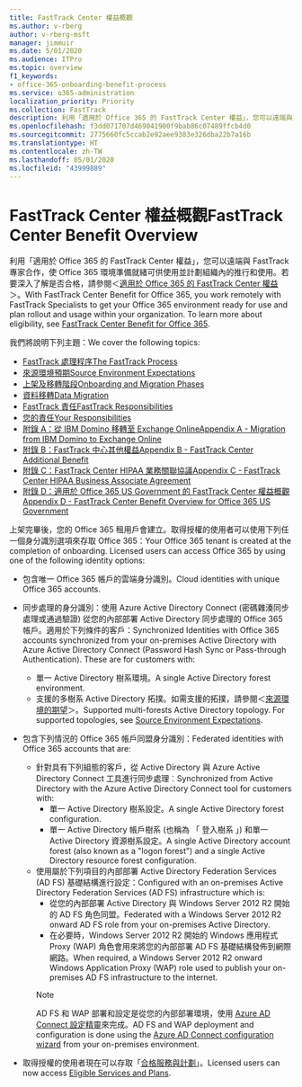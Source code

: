 ```yaml
---
title: FastTrack Center 權益概觀
ms.author: v-rberg
author: v-rberg-msft
manager: jimmuir
ms.date: 5/01/2020
ms.audience: ITPro
ms.topic: overview
f1_keywords:
- office-365-onboarding-benefit-process
ms.service: o365-administration
localization_priority: Priority
ms.collection: FastTrack
description: 利用「適用於 Office 365 的 FastTrack Center 權益」，您可以遠端與 FastTrack 專家合作，使 Office 365 環境準備就緒可供使用並計劃組織內的推行和使用。若要深入了解是否合格，請參閱＜適用於 Office 365 的 FastTrack Center 權益＞。
ms.openlocfilehash: f3dd071707d469041900f9bab86c07489ffcb4d0
ms.sourcegitcommit: 2775660fc5ccab2e92aee9383e326dba22b7a16b
ms.translationtype: HT
ms.contentlocale: zh-TW
ms.lasthandoff: 05/01/2020
ms.locfileid: "43999889"
---
```

# <a name="fasttrack-center-benefit-overview"></a><span data-ttu-id="6a6a4-104">FastTrack Center 權益概觀</span><span class="sxs-lookup"><span data-stu-id="6a6a4-104">FastTrack Center Benefit Overview</span></span>

<span data-ttu-id="6a6a4-p102">利用「適用於 Office 365 的 FastTrack Center 權益」，您可以遠端與 FastTrack 專家合作，使 Office 365 環境準備就緒可供使用並計劃組織內的推行和使用。若要深入了解是否合格，請參閱＜[適用於 Office 365 的 FastTrack Center 權益](O365-fasttrack-benefit-for-office-365.md)＞。</span><span class="sxs-lookup"><span data-stu-id="6a6a4-p102">With FastTrack Center Benefit for Office 365, you work remotely with FastTrack Specialists to get your Office 365 environment ready for use and plan rollout and usage within your organization. To learn more about eligibility, see [FastTrack Center Benefit for Office 365](O365-fasttrack-benefit-for-office-365.md).</span></span>
  
<span data-ttu-id="6a6a4-107">我們將說明下列主題：</span><span class="sxs-lookup"><span data-stu-id="6a6a4-107">We cover the following topics:</span></span>
- [<span data-ttu-id="6a6a4-108">FastTrack 處理程序</span><span class="sxs-lookup"><span data-stu-id="6a6a4-108">The FastTrack Process</span></span>](O365-fasttrack-process.md) 
- [<span data-ttu-id="6a6a4-109">來源環境預期</span><span class="sxs-lookup"><span data-stu-id="6a6a4-109">Source Environment Expectations</span></span>](O365-source-environment-expectations.md)
- [<span data-ttu-id="6a6a4-110">上架及移轉階段</span><span class="sxs-lookup"><span data-stu-id="6a6a4-110">Onboarding and Migration Phases</span></span>](O365-onboarding-and-migration.md)
- [<span data-ttu-id="6a6a4-111">資料移轉</span><span class="sxs-lookup"><span data-stu-id="6a6a4-111">Data Migration</span></span>](O365-data-migration.md)
- [<span data-ttu-id="6a6a4-112">FastTrack 責任</span><span class="sxs-lookup"><span data-stu-id="6a6a4-112">FastTrack Responsibilities</span></span>](O365-fasttrack-responsibilities.md)
- [<span data-ttu-id="6a6a4-113">您的責任</span><span class="sxs-lookup"><span data-stu-id="6a6a4-113">Your Responsibilities</span></span>](O365-your-responsibilities.md) 
- [<span data-ttu-id="6a6a4-114">附錄 A：從 IBM Domino 移轉至 Exchange Online</span><span class="sxs-lookup"><span data-stu-id="6a6a4-114">Appendix A - Migration from IBM Domino to Exchange Online</span></span>](O365-from-ibm-domino-to-exchange-online.md)
- [<span data-ttu-id="6a6a4-115">附錄 B：FastTrack 中心其他權益</span><span class="sxs-lookup"><span data-stu-id="6a6a4-115">Appendix B - FastTrack Center Additional Benefit</span></span>](O365-fasttrack-additional-benefits.md)
- [<span data-ttu-id="6a6a4-116">附錄 C：FastTrack Center HIPAA 業務關聯協議</span><span class="sxs-lookup"><span data-stu-id="6a6a4-116">Appendix C - FastTrack Center HIPAA Business Associate Agreement</span></span>](O365-hipaa-business-associate-agreement.md)
- [<span data-ttu-id="6a6a4-117">附錄 D：適用於 Office 365 US Government 的 FastTrack Center 權益概觀</span><span class="sxs-lookup"><span data-stu-id="6a6a4-117">Appendix D - FastTrack Center Benefit Overview for Office 365 US Government</span></span>](US-Gov-appendix-overview.md)
    
<span data-ttu-id="6a6a4-p103">上架完畢後，您的 Office 365 租用戶會建立。取得授權的使用者可以使用下列任一個身分識別選項來存取 Office 365：</span><span class="sxs-lookup"><span data-stu-id="6a6a4-p103">Your Office 365 tenant is created at the completion of onboarding. Licensed users can access Office 365 by using one of the following identity options:</span></span>
- <span data-ttu-id="6a6a4-120">包含唯一 Office 365 帳戶的雲端身分識別。</span><span class="sxs-lookup"><span data-stu-id="6a6a4-120">Cloud identities with unique Office 365 accounts.</span></span>
- <span data-ttu-id="6a6a4-p104">同步處理的身分識別：使用 Azure Active Directory Connect (密碼雜湊同步處理或通過驗證) 從您的內部部署 Active Directory 同步處理的 Office 365 帳戶。適用於下列條件的客戶：</span><span class="sxs-lookup"><span data-stu-id="6a6a4-p104">Synchronized Identities with Office 365 accounts synchronized from your on-premises Active Directory with Azure Active Directory Connect (Password Hash Sync or Pass-through Authentication). These are for customers with:</span></span>
  - <span data-ttu-id="6a6a4-123">單一 Active Directory 樹系環境。</span><span class="sxs-lookup"><span data-stu-id="6a6a4-123">A single Active Directory forest environment.</span></span>
  - <span data-ttu-id="6a6a4-p105">支援的多樹系 Active Directory 拓撲。如需支援的拓撲，請參閱＜[來源環境的期望](O365-source-environment-expectations.md)＞。</span><span class="sxs-lookup"><span data-stu-id="6a6a4-p105">Supported multi-forests Active Directory topology. For supported topologies, see [Source Environment Expectations](O365-source-environment-expectations.md).</span></span>
- <span data-ttu-id="6a6a4-126">包含下列情況的 Office 365 帳戶同盟身分識別：</span><span class="sxs-lookup"><span data-stu-id="6a6a4-126">Federated identities with Office 365 accounts that are:</span></span>
  - <span data-ttu-id="6a6a4-127">針對具有下列組態的客戶，從 Active Directory 與 Azure Active Directory Connect 工具進行同步處理︰</span><span class="sxs-lookup"><span data-stu-id="6a6a4-127">Synchronized from Active Directory with the Azure Active Directory Connect tool for customers with:</span></span>
      - <span data-ttu-id="6a6a4-128">單一 Active Directory 樹系設定。</span><span class="sxs-lookup"><span data-stu-id="6a6a4-128">A single Active Directory forest configuration.</span></span>
      - <span data-ttu-id="6a6a4-129">單一 Active Directory 帳戶樹系 (也稱為 「 登入樹系 」) 和單一 Active Directory 資源樹系設定。</span><span class="sxs-lookup"><span data-stu-id="6a6a4-129">A single Active Directory account forest (also known as a "logon forest") and a single Active Directory resource forest configuration.</span></span>
  - <span data-ttu-id="6a6a4-130">使用屬於下列項目的內部部署 Active Directory Federation Services (AD FS) 基礎結構進行設定：</span><span class="sxs-lookup"><span data-stu-id="6a6a4-130">Configured with an on-premises Active Directory Federation Services (AD FS) infrastructure which is:</span></span>
      - <span data-ttu-id="6a6a4-131">從您的內部部署 Active Directory 與 Windows Server 2012 R2 開始的 AD FS 角色同盟。</span><span class="sxs-lookup"><span data-stu-id="6a6a4-131">Federated with a Windows Server 2012 R2 onward AD FS role from your on-premises Active Directory.</span></span>
      - <span data-ttu-id="6a6a4-132">在必要時，Windows Server 2012 R2 開始的 Windows 應用程式 Proxy (WAP) 角色會用來將您的內部部署 AD FS 基礎結構發佈到網際網路。</span><span class="sxs-lookup"><span data-stu-id="6a6a4-132">When required, a Windows Server 2012 R2 onward Windows Application Proxy (WAP) role used to publish your on-premises AD FS infrastructure to the internet.</span></span>
    > [!NOTE]
    > <span data-ttu-id="6a6a4-133">AD FS 和 WAP 部署和設定是從您的內部部署環境，使用 [Azure AD Connect 設定精靈](https://go.microsoft.com/fwlink/?linkid=844794)來完成。</span><span class="sxs-lookup"><span data-stu-id="6a6a4-133">AD FS and WAP deployment and configuration is done using the [Azure AD Connect configuration wizard](https://go.microsoft.com/fwlink/?linkid=844794) from your on-premises environment.</span></span> 
  
- <span data-ttu-id="6a6a4-134">取得授權的使用者現在可以存取「[合格服務與計劃](M365-eligible-services-and-plans.md)」。</span><span class="sxs-lookup"><span data-stu-id="6a6a4-134">Licensed users can now access [Eligible Services and Plans](M365-eligible-services-and-plans.md).</span></span>

